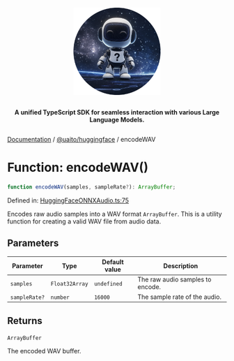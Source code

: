 <div style="display:flex; flex-direction:column; align-items:center;">
<p align="center">
  <img src="../UAITO.png" alt="UAITO Logo" width="200"/>
</p>

<p align="center">
  <strong>A unified TypeScript SDK for seamless interaction with various Large Language Models.</strong>
</p>
</div>

[Documentation](README.md) / [@uaito/huggingface](@uaito.huggingface.md) / encodeWAV

# Function: encodeWAV()

```ts
function encodeWAV(samples, sampleRate?): ArrayBuffer;
```

Defined in: [HuggingFaceONNXAudio.ts:75](https://github.com/elribonazo/uaito/blob/762452db920dc79bc9eb750f005089537c56b014/packages/huggingFace/src/HuggingFaceONNXAudio.ts#L75)

Encodes raw audio samples into a WAV format `ArrayBuffer`.
This is a utility function for creating a valid WAV file from audio data.

## Parameters

| Parameter | Type | Default value | Description |
| ------ | ------ | ------ | ------ |
| `samples` | `Float32Array` | `undefined` | The raw audio samples to encode. |
| `sampleRate?` | `number` | `16000` | The sample rate of the audio. |

## Returns

`ArrayBuffer`

The encoded WAV buffer.
